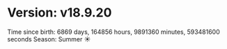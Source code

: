 # Version: v18.9.20
Time since birth: 6869 days, 164856 hours, 9891360 minutes, 593481600 seconds
Season: Summer ☀️
